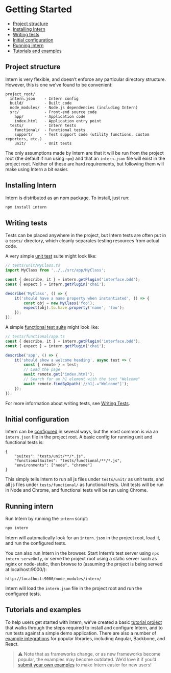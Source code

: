 # Getting Started

<!-- vim-markdown-toc GFM -->

* [Project structure](#project-structure)
* [Installing Intern](#installing-intern)
* [Writing tests](#writing-tests)
* [Initial configuration](#initial-configuration)
* [Running intern](#running-intern)
* [Tutorials and examples](#tutorials-and-examples)

<!-- vim-markdown-toc -->

## Project structure

Intern is very flexible, and doesn’t enforce any particular directory structure.
However, this is one we’ve found to be convenient:

```
project_root/
  intern.json    - Intern config
  build/         - Built code
  node_modules/  - Node.js dependencies (including Intern)
  src/           - Front-end source code
    app/         - Application code
    index.html   - Application entry point
  tests/         - Intern tests
    functional/  - Functional tests
    support/     - Test support code (utility functions, custom reporters, etc.)
    unit/        - Unit tests
```

The only assumptions made by Intern are that it will be run from the project
root (the default if run using `npm`) and that an `intern.json` file will exist
in the project root. Neither of these are hard requirements, but following them
will make using Intern a bit easier.

## Installing Intern

Intern is distributed as an npm package. To install, just run:

```sh
npm install intern
```

## Writing tests

Tests can be placed anywhere in the project, but Intern tests are often put in a
`tests/` directory, which cleanly separates testing resources from actual code.

A very simple [unit test](concepts.md#unit-tests) suite might look like:

```ts
// tests/unit/MyClass.ts
import MyClass from '../../src/app/MyClass';

const { describe, it } = intern.getPlugin('interface.bdd');
const { expect } = intern.getPlugin('chai');

describe('MyClass', () => {
    it('should have a name property when instantiated', () => {
        const obj = new MyClass('foo');
        expect(obj).to.have.property('name', 'foo');
    });
});
```

A simple [functional test suite](concepts.md#functional-tests) might look like:

```ts
// tests/functional/app.ts
const { describe, it } = intern.getPlugin('interface.bdd');
const { expect } = intern.getPlugin('chai');

describe('app', () => {
    it('should show a welcome heading', async test => {
        const { remote } = test;
        // Load the page
        await remote.get('index.html');
        // Search for an h1 element with the text "Welcome"
        await remote.findByXpath('//h1[.="Welcome"]');
    });
});
```

For more information about writing tests, see [Writing Tests](writing_tests.md).

## Initial configuration

Intern can be [configured](configuration.md) in several ways, but the most
common is via an `intern.json` file in the project root. A basic config for
running unit and functional tests is:

```json5
{
    "suites": "tests/unit/**/*.js",
    "functionalSuites": "tests/functional/**/*.js",
    "environments": ["node", "chrome"]
}
```

This simply tells Intern to run all js files under `tests/unit/` as unit tests,
and all js files under `tests/functional/` as functional tests. Unit tests will
be run in Node and Chrome, and functional tests will be run using Chrome.

## Running intern

Run Intern by running the `intern` script:

```sh
npx intern
```

Intern will automatically look for an `intern.json` in the project root, load
it, and run the configured tests.

You can also run Intern in the browser. Start Intern’s test server using
`npx intern serveOnly`, or serve the project root using a static server such as
nginx or node-static, then browse to (assuming the project is being served at
localhost:9000/):

```
http://localhost:9000/node_modules/intern/
```

Intern will load the `intern.json` file in the project root and run the
configured tests.

## Tutorials and examples

To help users get started with Intern, we’ve created a basic
[tutorial project](https://github.com/theintern/intern-tutorial) that walks
through the steps required to install and configure Intern, and to run tests
against a simple demo application. There are also a number of
[example integrations](https://github.com/theintern/intern-examples) for popular
libraries, including Angular, Backbone, and React.

> ⚠️ Note that as frameworks change, or as new frameworks become popular, the
> examples may become outdated. We’d love it if you’d
> [submit your own examples](https://github.com/theintern/intern-examples/fork)
> to make Intern easier for new users!
